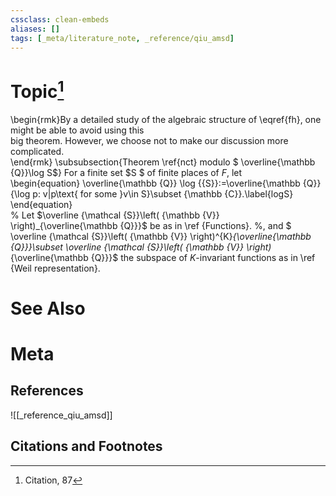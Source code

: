 ```yaml
---
cssclass: clean-embeds
aliases: []
tags: [_meta/literature_note, _reference/qiu_amsd]
---
```

# Topic[^1]

\begin{rmk}By a detailed study of the algebraic structure of \eqref{fh}, one  might be able to avoid using this  
big theorem. However, we choose  not to make our discussion more complicated.  
\end{rmk}
 \subsubsection{Theorem \ref{nct} modulo $  \overline{\mathbb {Q}}\log S$}
  For a finite set $S $ of finite places of $F$, let  
 \begin{equation}
 \overline{\mathbb {Q}} \log {{S}}:=\overline{\mathbb {Q}}\{\log p: v|p\text{ for some }v\in S\}\subset {\mathbb {C}}.\label{logS}
 \end{equation}   
% Let $\overline {\mathcal {S}}\left( {\mathbb {V}}  \right)_{\overline{\mathbb {Q}}}$ be as in \ref {Functions}. %, and $  \overline {\mathcal {S}}\left( {\mathbb {V}}  \right)^{K}_{\overline{\mathbb {Q}}}\subset \overline {\mathcal {S}}\left( {\mathbb {V}}  \right)_{\overline{\mathbb {Q}}}$   the subspace of $K$-invariant functions as in \ref   {Weil representation}. 



# See Also

# Meta
## References
![[_reference_qiu_amsd]]


## Citations and Footnotes
[^1]: Citation, 87